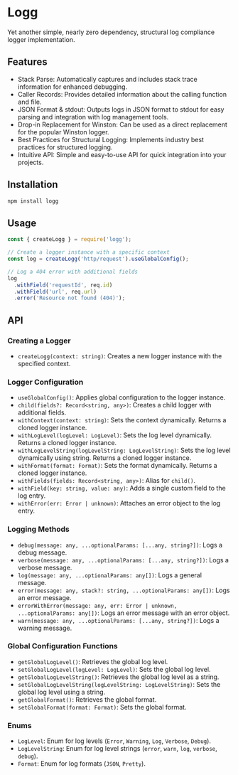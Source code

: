 # Logg

Yet another simple, nearly zero dependency, structural log compliance logger implementation.

## Features

- Stack Parse: Automatically captures and includes stack trace information for enhanced debugging.
- Caller Records: Provides detailed information about the calling function and file.
- JSON Format & stdout: Outputs logs in JSON format to stdout for easy parsing and integration with log management tools.
- Drop-in Replacement for Winston: Can be used as a direct replacement for the popular Winston logger.
- Best Practices for Structural Logging: Implements industry best practices for structured logging.
- Intuitive API: Simple and easy-to-use API for quick integration into your projects.

## Installation

```bash
npm install logg
```

## Usage

```javascript
const { createLogg } = require('logg');

// Create a logger instance with a specific context
const log = createLogg('http/request').useGlobalConfig();

// Log a 404 error with additional fields
log
  .withField('requestId', req.id)
  .withField('url', req.url)
  .error('Resource not found (404)');
```

## API

### Creating a Logger

- `createLogg(context: string)`: Creates a new logger instance with the specified context.

### Logger Configuration

- `useGlobalConfig()`: Applies global configuration to the logger instance.
- `child(fields?: Record<string, any>)`: Creates a child logger with additional fields.
- `withContext(context: string)`: Sets the context dynamically. Returns a cloned logger instance.
- `withLogLevel(logLevel: LogLevel)`: Sets the log level dynamically. Returns a cloned logger instance.
- `withLogLevelString(logLevelString: LogLevelString)`: Sets the log level dynamically using string. Returns a cloned logger instance.
- `withFormat(format: Format)`: Sets the format dynamically. Returns a cloned logger instance.
- `withFields(fields: Record<string, any>)`: Alias for `child()`.
- `withField(key: string, value: any)`: Adds a single custom field to the log entry.
- `withError(err: Error | unknown)`: Attaches an error object to the log entry.

### Logging Methods

- `debug(message: any, ...optionalParams: [...any, string?])`: Logs a debug message.
- `verbose(message: any, ...optionalParams: [...any, string?])`: Logs a verbose message.
- `log(message: any, ...optionalParams: any[])`: Logs a general message.
- `error(message: any, stack?: string, ...optionalParams: any[])`: Logs an error message.
- `errorWithError(message: any, err: Error | unknown, ...optionalParams: any[])`: Logs an error message with an error object.
- `warn(message: any, ...optionalParams: [...any, string?])`: Logs a warning message.

### Global Configuration Functions

- `getGlobalLogLevel()`: Retrieves the global log level.
- `setGlobalLogLevel(logLevel: LogLevel)`: Sets the global log level.
- `getGlobalLogLevelString()`: Retrieves the global log level as a string.
- `setGlobalLogLevelString(logLevelString: LogLevelString)`: Sets the global log level using a string.
- `getGlobalFormat()`: Retrieves the global format.
- `setGlobalFormat(format: Format)`: Sets the global format.

### Enums

- `LogLevel`: Enum for log levels (`Error`, `Warning`, `Log`, `Verbose`, `Debug`).
- `LogLevelString`: Enum for log level strings (`error`, `warn`, `log`, `verbose`, `debug`).
- `Format`: Enum for log formats (`JSON`, `Pretty`).
